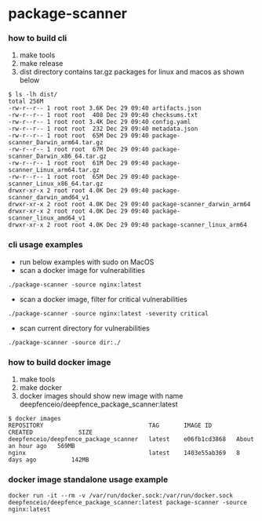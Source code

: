 # package-scanner

### how to build cli
1. make tools
2. make release
3. dist directory contains tar.gz packages for linux and macos as shown below
```
$ ls -lh dist/
total 256M
-rw-r--r-- 1 root root 3.6K Dec 29 09:40 artifacts.json
-rw-r--r-- 1 root root  408 Dec 29 09:40 checksums.txt
-rw-r--r-- 1 root root 3.4K Dec 29 09:40 config.yaml
-rw-r--r-- 1 root root  232 Dec 29 09:40 metadata.json
-rw-r--r-- 1 root root  65M Dec 29 09:40 package-scanner_Darwin_arm64.tar.gz
-rw-r--r-- 1 root root  67M Dec 29 09:40 package-scanner_Darwin_x86_64.tar.gz
-rw-r--r-- 1 root root  61M Dec 29 09:40 package-scanner_Linux_arm64.tar.gz
-rw-r--r-- 1 root root  65M Dec 29 09:40 package-scanner_Linux_x86_64.tar.gz
drwxr-xr-x 2 root root 4.0K Dec 29 09:40 package-scanner_darwin_amd64_v1
drwxr-xr-x 2 root root 4.0K Dec 29 09:40 package-scanner_darwin_arm64
drwxr-xr-x 2 root root 4.0K Dec 29 09:40 package-scanner_linux_amd64_v1
drwxr-xr-x 2 root root 4.0K Dec 29 09:40 package-scanner_linux_arm64
```

### cli usage examples
- run below examples with sudo on MacOS
- scan a docker image for vulnerabilities
```
./package-scanner -source nginx:latest
```
- scan a docker image, filter for critical vulnerabilities
```
./package-scanner -source nginx:latest -severity critical
```
- scan current directory for vulnerabilities
```
./package-scanner -source dir:./
```

### how to build docker image
1. make tools
2. make docker
3. docker images should show new image with name deepfenceio/deepfence_package_scanner:latest
```
$ docker images
REPOSITORY                              TAG       IMAGE ID       CREATED             SIZE
deepfenceio/deepfence_package_scanner   latest    e06fb1cd3868   About an hour ago   569MB
nginx                                   latest    1403e55ab369   8 days ago          142MB
```

### docker image standalone usage example
```
docker run -it --rm -v /var/run/docker.sock:/var/run/docker.sock deepfenceio/deepfence_package_scanner:latest package-scanner -source nginx:latest
```
